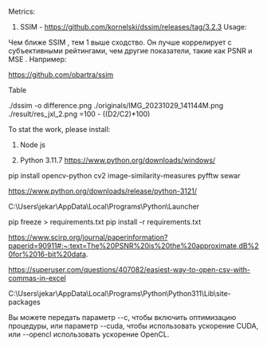 

Metrics: 

1. SSIM - https://github.com/kornelski/dssim/releases/tag/3.2.3
Usage: 

Чем ближе SSIM , тем 1 выше сходство. Он лучше коррелирует с субъективными рейтингами, чем другие показатели, такие как PSNR и MSE . Например:

https://github.com/obartra/ssim

Table 

./dssim -o difference.png ./originals/IMG_20231029_141144M.png ./result/res_jxl_2.png 
=100 - ((D2/C2)*100)

To stat the work, please install:  

1. Node js  

2. Python 3.11.7 https://www.python.org/downloads/windows/

pip install opencv-python cv2 image-similarity-measures pyfftw sewar


https://www.python.org/downloads/release/python-3121/

C:\Users\jekar\AppData\Local\Programs\Python\Launcher




pip freeze > requirements.txt 
pip install -r requirements.txt

https://www.scirp.org/journal/paperinformation?paperid=90911#:~:text=The%20PSNR%20is%20the%20approximate,dB%20for%2016-bit%20data.

https://superuser.com/questions/407082/easiest-way-to-open-csv-with-commas-in-excel


C:\Users\jekar\AppData\Local\Programs\Python\Python311\Lib\site-packages 



Вы можете передать параметр --c, чтобы включить оптимизацию процедуры, или параметр --cuda, чтобы использовать ускорение CUDA, или --opencl использовать ускорение OpenCL.




